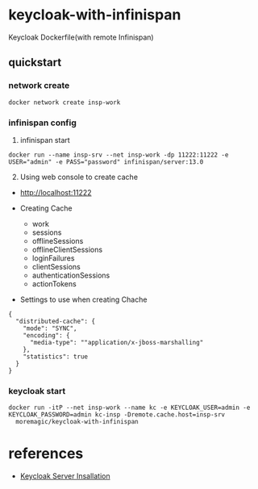 # keycloak-with-infinispan
Keycloak Dockerfile(with remote Infinispan)

## quickstart

### network create
```
docker network create insp-work
```

### infinispan config

1. infinispan start
```console
docker run --name insp-srv --net insp-work -dp 11222:11222 -e USER="admin" -e PASS="password" infinispan/server:13.0
```

2. Using web console to create cache
* [http://localhost:11222](http://localhost:11222)


- Creating Cache
  - work
  - sessions
  - offlineSessions
  - offlineClientSessions
  - loginFailures
  - clientSessions
  - authenticationSessions
  - actionTokens


- Settings to use when creating Chache
```configration
{
  "distributed-cache": {
    "mode": "SYNC",
    "encoding": {
      "media-type": ""application/x-jboss-marshalling"
    },
    "statistics": true
  }
}
```

### keycloak start
```console
docker run -itP --net insp-work --name kc -e KEYCLOAK_USER=admin -e KEYCLOAK_PASSWORD=admin kc-insp -Dremote.cache.host=insp-srv
  moremagic/keycloak-with-infinispan
```

# references

- [Keycloak Server Insallation](https://www.keycloak.org/docs/latest/server_installation/)

